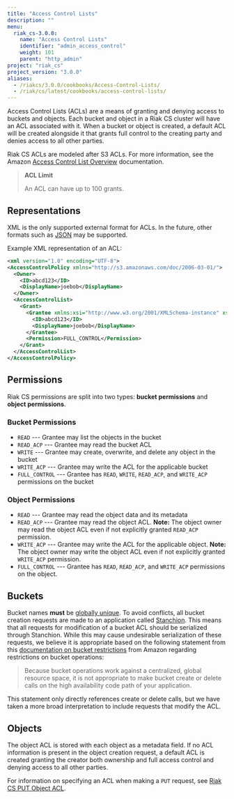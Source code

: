 ```yaml
---
title: "Access Control Lists"
description: ""
menu:
  riak_cs-3.0.0:
    name: "Access Control Lists"
    identifier: "admin_access_control"
    weight: 101
    parent: "http_admin"
project: "riak_cs"
project_version: "3.0.0"
aliases:
  - /riakcs/3.0.0/cookbooks/Access-Control-Lists/
  - /riak/cs/latest/cookbooks/access-control-lists/
---
```


Access Control Lists (ACLs) are a means of granting and denying access
to buckets and objects. Each bucket and object in a Riak CS cluster will
have an ACL associated with it. When a bucket or object is created, a
default ACL will be created alongside it that grants full control to the
creating party and denies access to all other parties.

Riak CS ACLs are modeled after S3 ACLs. For more information, see the
Amazon [Access Control List Overview](http://docs.amazonwebservices.com/AmazonS3/latest/dev/ACLOverview.html)
documentation.

> **ACL Limit**
>
> An ACL can have up to 100 grants.

## Representations

XML is the only supported external format for ACLs. In the future, other
formats such as [JSON](http://www.json.org) may be supported.

Example XML representation of an ACL:

```xml
<xml version="1.0" encoding="UTF-8">
<AccessControlPolicy xmlns="http://s3.amazonaws.com/doc/2006-03-01/">
  <Owner>
    <ID>abcd123</ID>
    <DisplayName>joebob</DisplayName>
  </Owner>
  <AccessControlList>
    <Grant>
      <Grantee xmlns:xsi="http://www.w3.org/2001/XMLSchema-instance" xsi:type="Canonical User">
        <ID>abcd123</ID>
        <DisplayName>joebob</DisplayName>
      </Grantee>
      <Permission>FULL_CONTROL</Permission>
    </Grant>
  </AccessControlList>
</AccessControlPolicy>
```

## Permissions

Riak CS permissions are split into two types: **bucket permissions** and
**object permissions**.

### Bucket Permissions

* `READ` --- Grantee may list the objects in the bucket
* `READ_ACP` --- Grantee may read the bucket ACL
* `WRITE` --- Grantee may create, overwrite, and delete any object in
  the bucket
* `WRITE_ACP` --- Grantee may write the ACL for the applicable bucket
* `FULL_CONTROL` --- Grantee has `READ`, `WRITE`, `READ_ACP`, and
  `WRITE_ACP` permissions on the bucket

### Object Permissions

* `READ` --- Grantee may read the object data and its metadata
* `READ_ACP` --- Grantee may read the object ACL. **Note:** The object
  owner may read the object ACL even if not explicitly granted
  `READ_ACP` permission.
* `WRITE_ACP` --- Grantee may write the ACL for the applicable object.
  **Note:** The object owner may write the object ACL even if not
  explicitly granted `WRITE_ACP` permission.
* `FULL_CONTROL` --- Grantee has `READ`, `READ_ACP`, and `WRITE_ACP`
  permissions on the object.

## Buckets

Bucket names **must** be [globally unique]({{<baseurl>}}riak/cs/3.0.0/theory/stanchion/#globally-unique-entities). To avoid conflicts, all
bucket creation requests are made to an application called
[Stanchion]({{<baseurl>}}riak/cs/3.0.0/cookbooks/configuration/stanchion). This means that all requests for modification of a bucket ACL should be serialized through Stanchion. While this may cause undesirable serialization of these requests, we
believe it is appropriate based on the following statement from this
[documentation on bucket restrictions](http://docs.amazonwebservices.com/AmazonS3/latest/dev/BucketRestrictions.html) from Amazon regarding restrictions on bucket operations:

> Because bucket operations work against a centralized, global
resource space, it is not appropriate to make bucket create or delete
calls on the high availability code path of your
application.

This statement only directly references create or delete calls, but we
have taken a more broad interpretation to include requests that modify
the ACL.

## Objects

The object ACL is stored with each object as a metadata field. If no ACL
information is present in the object creation request, a default ACL is
created granting the creator both ownership and full access control and
denying access to all other parties.

For information on specifying an ACL when making a `PUT` request, see
[Riak CS PUT Object ACL]({{<baseurl>}}riak/cs/3.0.0/references/apis/storage/s3/put-object-acl).
